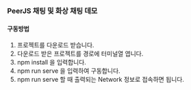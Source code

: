 ### PeerJS 채팅 및 화상 채팅 데모

#### 구동방법
1. 프로젝트를 다운로드 받습니다.
2. 다운로드 받은 프로젝트를 경로에 터미널열 엽니다.
3. npm install 을 입력합니다.
4. npm run serve 을 입력하여 구동합니다.
5. npm run serve 할 때 출력되는 Network 정보로 접속하면 됩니다.
